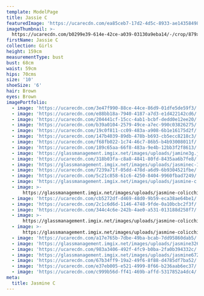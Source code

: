 ```yaml
---
template: ModelPage
title: Jassie C
featuredImage: 'https://ucarecdn.com/ea85ceb7-17d2-4d5c-8933-ae1435849858/'
imageThumbnail: >-
  https://ucarecdn.com/b0299e39-614e-42ce-a039-03130a9eba14/-/crop/879x1222/270,179/-/preview/
firstName: Jassie C
collection: Girls
height: 159cm
measurementType: bust
bust: 68cm
waist: 59cm
hips: 70cms
size: '10'
shoeSize: '6'
hair: Brown
eyes: Brown
imagePortfolio:
  - image: 'https://ucarecdn.com/3e47f990-88ce-44ce-86d9-01dfe5de59f3/'
  - image: 'https://ucarecdn.com/e88bb18a-7940-4187-a7d3-e1d422142cd6/'
  - image: 'https://ucarecdn.com/204441cf-15cc-4ab1-bcbf-dedd0e12ee20/'
  - image: 'https://ucarecdn.com/b39a0104-2579-49ce-a7ec-990c03826275/'
  - image: 'https://ucarecdn.com/19c0f811-cc09-483a-a908-6b1e16175d2f/'
  - image: 'https://ucarecdn.com/147b4039-89db-478b-b693-cb5ecc8218c3/'
  - image: 'https://ucarecdn.com/f68fb022-1c74-46c7-86b5-b4b93008011f/'
  - image: 'https://ucarecdn.com/189c65aa-66f8-483a-9e4b-12bb3f2f8613/'
  - image: 'https://glassmanagement.imgix.net/images/uploads/jamine3g.jpg'
  - image: 'https://ucarecdn.com/318b03fa-c8a8-4841-80fd-8435aa6b7fe8/'
  - image: 'https://glassmanagement.imgix.net/images/uploads/jasminec-1.jpg'
  - image: 'https://ucarecdn.com/7239a71f-05dd-478d-a6d9-6b9304521fbe/'
  - image: 'https://ucarecdn.com/5c21c858-61c6-4250-8404-9960fbad7249/'
  - image: 'https://glassmanagement.imgix.net/images/uploads/jasmine-c.jpg'
  - image: >-
      https://glassmanagement.imgix.net/images/uploads/jasmine-colicchia-mmfs-2_preview.jpg
  - image: 'https://ucarecdn.com/cb5272df-d469-48d0-9b59-eca38ae64be1/'
  - image: 'https://ucarecdn.com/2c1c6d6d-1146-4748-9fde-0a10bcbc2f3f/'
  - image: 'https://ucarecdn.com/344c4c6e-242b-4ae0-a531-013188d258f7/'
  - image: >-
      https://glassmanagement.imgix.net/images/uploads/jasmine-colicchia-mmfs-9_preview.jpg
  - image: >-
      https://glassmanagement.imgix.net/images/uploads/jasmine-colicchia-mmfs-4_preview.jpg
  - image: 'https://ucarecdn.com/a17e765b-7dbe-49ba-bcab-7dd95860dab5/'
  - image: 'https://glassmanagement.imgix.net/images/uploads/jasmine3264871989.jpg'
  - image: 'https://ucarecdn.com/983a3406-492f-4fc9-b0ba-2fa0b394332c/'
  - image: 'https://glassmanagement.imgix.net/images/uploads/jasmine67234718.jpg'
  - image: 'https://ucarecdn.com/67b34ff9-19a2-49f6-8f88-d4785df7ba52/'
  - image: 'https://ucarecdn.com/e37eb005-e521-4999-8f66-b236aab6ec37/'
  - image: 'https://ucarecdn.com/c999b56d-ff41-469b-affd-5317852a4dc4/'
meta:
  title: Jasmine C
---
```


